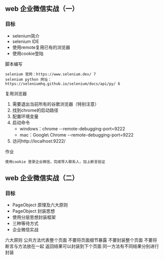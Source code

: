 ## web 企业微信实战（一）

### 目标

- selenium简介
- selenium IDE
- 使用remote复用已有的浏览器
- 使用cookie登陆

脚本编写

```
selenium 官网：https://www.selenium.dev/ 7
selenium python 网址： https://seleniumhq.github.io/selenium/docs/api/py/ 6
```

复用浏览器

1. 需要退出当前所有的谷歌浏览器（特别注意）
1. 找到chrome的启动路径
1. 配置环境变量
1. 启动命令
    - windows：chrome --remote-debugging-port=9222
    - mac：Google\ Chrome --remote-debugging-port=9222
1. 访问http://localhost:9222/

作业

    使用cookie 登录企业微信，完成导入联系人，加上断言验证
    
## web 企业微信实战（二）
### 目标

- PageObject 原理及六大原则
- PageObject 封装思想
- 使用分层思想封装框架
- 三种等待方式
- 企业微信实战

六大原则
公共方法代表整个页面
不要将页面细节暴露
不要封装整个页面
不要将断言与方法放在一起
返回结果可以封装到下个页面
同一方法有不同结果分别进行封装
